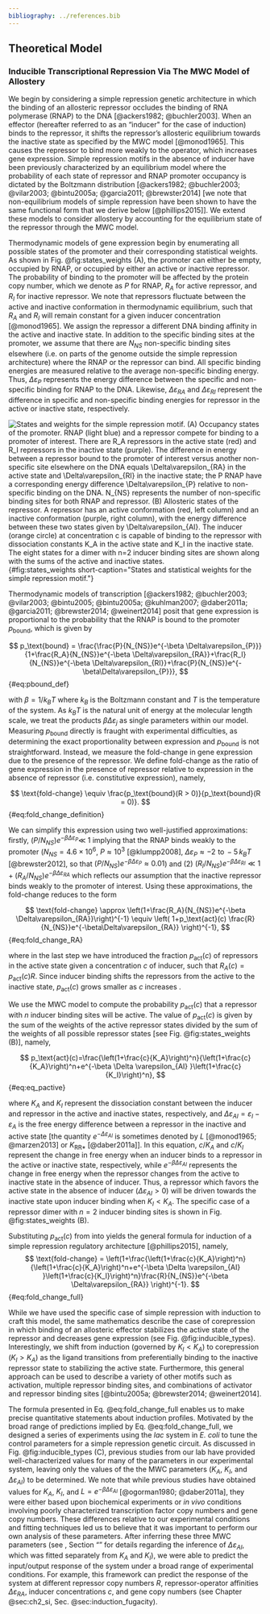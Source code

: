 ```yaml
---
bibliography: ../references.bib
---
```


## Theoretical Model 

### Inducible Transcriptional Repression Via The MWC Model of Allostery
We begin by considering a simple repression genetic architecture in which the
binding of an allosteric repressor occludes the binding of RNA polymerase
(RNAP) to the DNA [@ackers1982; @buchler2003]. When an effector (hereafter
referred to as an “inducer" for the case of induction) binds to the
repressor, it shifts the repressor’s allosteric equilibrium towards the
inactive state as specified by the MWC model [@monod1965]. This causes the
repressor to bind more weakly to the operator, which increases gene
expression. Simple repression motifs in the absence of inducer have been
previously characterized by an equilibrium model where the probability of
each state of repressor and RNAP promoter occupancy is dictated by the
Boltzmann distribution [@ackers1982; @buchler2003; @vilar2003; @bintu2005a;
@garcia2011; @brewster2014] [we note that non-equilibrium models of simple
repression have been shown to have the same functional form that we derive
below [@phillips2015]]. We extend these models to consider allostery by
accounting for the equilibrium state of the repressor through the MWC model.

Thermodynamic models of gene expression begin by enumerating all possible
states of the promoter and their corresponding statistical weights. As shown
in Fig. @fig:states_weights (A), the promoter can either be empty, occupied
by RNAP, or occupied by either an active or inactive repressor. The
probability of binding to the promoter will be affected by the protein copy
number, which we denote as $P$ for RNAP, $R_{A}$ for active repressor, and
$R_{I}$ for inactive repressor. We note that repressors fluctuate between the
active and inactive conformation in thermodynamic equilibrium, such that
$R_{A}$ and $R_{I}$ will remain constant for a given inducer concentration
[@monod1965]. We assign the repressor a different DNA binding affinity in the
active and inactive state. In addition to the specific binding sites at the
promoter, we assume that there are $N_{NS}$ non-specific binding sites
elsewhere (i.e. on parts of the genome outside the simple repression
architecture) where the RNAP or the repressor can bind. All specific binding
energies are measured relative to the average non-specific binding energy.
Thus, $\Delta\varepsilon_{P}$ represents the energy difference between the
specific and non-specific binding for RNAP to the DNA. Likewise,
$\Delta\varepsilon_{RA}$ and $\Delta\varepsilon_{RI}$ represent the
difference in specific and non-specific binding energies for repressor in the
active or inactive state, respectively.

![States and weights for the simple repression motif. (A) Occupancy states of
the promoter. RNAP (light blue) and a
repressor compete for binding to a promoter of interest. There are $R_A$
repressors in the active state (red) and $R_I$ repressors in the inactive
state (purple). The difference in energy between a repressor bound to the
promoter of interest versus another non-specific site elsewhere on the DNA
equals $\Delta\varepsilon_{RA}$ in the active state and
$\Delta\varepsilon_{RI}$ in the inactive state; the $P$ RNAP have a
corresponding energy difference $\Delta\varepsilon_{P}$ relative to
non-specific binding on the DNA. $N_{NS}$ represents the number of
non-specific binding sites for both RNAP and repressor. (B) Allosteric states of
the repressor. A repressor has an
active conformation (red, left column) and an inactive conformation (purple,
right column), with the energy difference between these two states given by
$\Delta\varepsilon_{AI}$. The inducer (orange circle) at concentration $c$ is
capable of binding to the repressor with dissociation constants $K_A$ in the
active state and $K_I$ in the inactive state. The eight states for a dimer
with $n=2$ inducer binding sites are shown along with the sums of the active
and inactive states.](ch2_fig2){#fig:states_weights short-caption="States and
statistical weights for the simple repression motif."}

Thermodynamic models of transcription [@ackers1982; @buchler2003; @vilar2003;
@bintu2005; @bintu2005a; @kuhlman2007; @daber2011a; @garcia2011;
@brewster2014; @weinert2014] posit that gene expression is proportional to
the probability that the RNAP is bound to the promoter $p_\text{bound}$,
which is given by

$$
p_\text{bound} = \frac{\frac{P}{N_{NS}}e^{-\beta
\Delta\varepsilon_{P}}}{1+\frac{R_A}{N_{NS}}e^{-\beta
\Delta\varepsilon_{RA}}+\frac{R_I}{N_{NS}}e^{-\beta
\Delta\varepsilon_{RI}}+\frac{P}{N_{NS}}e^{-\beta\Delta\varepsilon_{P}}},
$${#eq:pbound_def}

with $\beta = 1/k_BT$ where $k_B$ is the Boltzmann constant
and $T$ is the temperature of the system. As $k_BT$ is the natural
unit of energy at the molecular length scale, we treat the products
$\beta \Delta\varepsilon_{j}$ as single parameters within our model.
Measuring $p_\text{bound}$ directly is fraught with experimental
difficulties, as determining the exact proportionality between
expression and $p_\text{bound}$ is not straightforward. Instead, we
measure the fold-change in gene expression due to the presence of the
repressor. We define fold-change as the ratio of gene expression in the
presence of repressor relative to expression in the absence of repressor
(i.e. constitutive expression), namely,

$$
\text{fold-change} \equiv \frac{p_\text{bound}(R > 0)}{p_\text{bound}(R = 0)}.
$${#eq:fold_change_definition}

We can simplify this expression using two well-justified approximations:
firstly, $(P / N_{NS})e^{-\beta\Delta\varepsilon_{P}}\ll$ 1 implying that the
RNAP binds weakly to the promoter ($N_{NS} = 4.6 \times 10^6$, $P \approx
10^3$ [@klumpp2008], $\Delta\varepsilon_{P} \approx -2\,\, \text{to} \, -5\,
k_BT$ [@brewster2012], so that $(P/N_{NS})e^{-\beta\Delta\varepsilon_{P}}
\approx 0.01$) and (2) $(R_I/N_{NS})e^{-\beta \Delta\varepsilon_{RI}} \ll 1 +
(R_A /N_{NS}) e^{-\beta\Delta\varepsilon_{RA}}$ which reflects our assumption
that the inactive repressor binds weakly to the promoter of interest. Using
these approximations, the fold-change reduces to the form

$$
\text{fold-change} \approx \left(1+\frac{R_A}{N_{NS}}e^{-\beta
\Delta\varepsilon_{RA}}\right)^{-1} \equiv \left( 1+p_\text{act}(c)
\frac{R}{N_{NS}}e^{-\beta\Delta\varepsilon_{RA}} \right)^{-1},
$${#eq:fold_change_RA}

 where in the last step we
have introduced the fraction $p_\text{act}(c)$ of repressors in the active
state given a concentration $c$ of inducer, such that
$R_A(c)=p_\text{act}(c) R$. Since inducer binding shifts the repressors from
the active to the inactive state, $p_\text{act}(c)$ grows smaller as $c$
increases .

We use the MWC model to compute the probability $p_\text{act}(c)$ that a
repressor with $n$ inducer binding sites will be active. The value of
$p_\text{act}(c)$ is given by the sum of the weights of the active repressor
states divided by the sum of the weights of all possible repressor
states [see Fig. @fig:states_weights (B)], namely, 

$$
p_\text{act}(c)=\frac{\left(1+\frac{c}{K_A}\right)^n}{\left(1+\frac{c}{K_A}\right)^n+e^{-\beta
\Delta \varepsilon_{AI} }\left(1+\frac{c}{K_I}\right)^n},
$${#eq:eq_pactive}

where $K_A$ and $K_I$ represent the dissociation constant between the inducer
and repressor in the active and inactive states, respectively, and $\Delta
\varepsilon_{AI} = \varepsilon_{I} - \varepsilon_{A}$ is the free energy
difference between a repressor in the inactive and active state [the quantity
$e^{-\Delta \varepsilon_{AI}}$ is sometimes denoted by $L$ [@monod1965;
@marzen2013] or $K_{\text{RR}*}$ [@daber2011a]]. In this equation,
$c/K_A$ and $c/K_I$ represent the change in free energy when
an inducer binds to a repressor in the active or inactive state,
respectively, while $e^{-\beta \Delta \varepsilon_{AI}}$ represents the
change in free energy when the repressor changes from the active to inactive
state in the absence of inducer. Thus, a repressor which favors the active
state in the absence of inducer ($\Delta \varepsilon_{AI} > 0$) will be
driven towards the inactive state upon inducer binding when $K_I < K_A$. The
specific case of a repressor dimer with $n=2$ inducer binding sites is shown
in Fig. @fig:states_weights (B).

Substituting $p_\text{act}(c)$ from into yields the general formula for
induction of a simple repression regulatory architecture [@phillips2015],
namely,
$$
\text{fold-change} =
\left(1+\frac{\left(1+\frac{c}{K_A}\right)^n}{\left(1+\frac{c}{K_A}\right)^n+e^{-\beta
\Delta \varepsilon_{AI}
}\left(1+\frac{c}{K_I}\right)^n}\frac{R}{N_{NS}}e^{-\beta
\Delta\varepsilon_{RA}} \right)^{-1}.
$${#eq:fold_change_full}

While we have used the specific case of simple repression with induction
to craft this model, the same mathematics describe the case of
corepression in which binding of an allosteric effector stabilizes the
active state of the repressor and decreases gene expression (see Fig. @fig:inducible_types).
Interestingly, we shift from induction (governed by $K_I < K_A$) to
corepression ($K_I > K_A$) as the ligand transitions from
preferentially binding to the inactive repressor state to stabilizing
the active state. Furthermore, this general approach can be used to
describe a variety of other motifs such as activation, multiple
repressor binding sites, and combinations of activator and repressor
binding sites [@bintu2005a; @brewster2014; @weinert2014].

The formula presented in Eq. @eq:fold_change_full enables us to make precise
quantitative statements about induction profiles. Motivated by the broad
range of predictions implied by Eq. @eq:fold_change_full, we designed a
series of experiments using the *lac* system in *E. coli* to tune the control
parameters for a simple repression genetic circuit. As discussed in Fig.
@fig:inducible_types (C), previous studies from our lab have provided
well-characterized values for many of the parameters in our experimental
system, leaving only the values of the the MWC parameters ($K_A$, $K_I$, and
$\Delta \varepsilon_{AI}$) to be determined. We note that while previous
studies have obtained values for $K_A$, $K_I$, and $L=e^{-\beta \Delta
\varepsilon_{AI}}$ [@ogorman1980; @daber2011a], they were either based upon
biochemical experiments or *in vivo* conditions involving poorly
characterized transcription factor copy numbers and gene copy numbers. These
differences relative to our experimental conditions and fitting techniques
led us to believe that it was important to perform our own analysis of these
parameters. After inferring these three MWC parameters (see , Section “” for
details regarding the inference of $\Delta \varepsilon_{AI}$, which was
fitted separately from $K_A$ and $K_I$), we were able to predict the
input/output response of the system under a broad range of experimental
conditions. For example, this framework can predict the response of the
system at different repressor copy numbers $R$, repressor-operator affinities
$\Delta\varepsilon_{RA}$, inducer concentrations $c$, and gene copy numbers
(see Chapter @sec:ch2_si, Sec. @sec:induction_fugacity).
